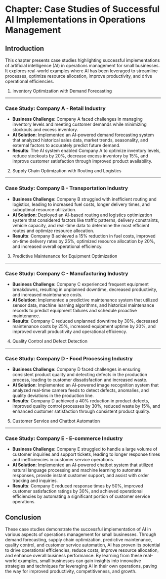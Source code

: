 Chapter: Case Studies of Successful AI Implementations in Operations Management
===============================================================================

Introduction
------------

This chapter presents case studies highlighting successful implementations of artificial intelligence (AI) in operations management for small businesses. It explores real-world examples where AI has been leveraged to streamline processes, optimize resource allocation, improve productivity, and drive operational efficiencies.

1. Inventory Optimization with Demand Forecasting
-------------------------------------------------

### Case Study: Company A - Retail Industry

* **Business Challenge**: Company A faced challenges in managing inventory levels and meeting customer demands while minimizing stockouts and excess inventory.
* **AI Solution**: Implemented an AI-powered demand forecasting system that analyzed historical sales data, market trends, seasonality, and external factors to accurately predict future demand.
* **Results**: The AI system enabled Company A to optimize inventory levels, reduce stockouts by 20%, decrease excess inventory by 15%, and improve customer satisfaction through improved product availability.

2. Supply Chain Optimization with Routing and Logistics
-------------------------------------------------------

### Case Study: Company B - Transportation Industry

* **Business Challenge**: Company B struggled with inefficient routing and logistics, leading to increased fuel costs, longer delivery times, and suboptimal resource utilization.
* **AI Solution**: Deployed an AI-based routing and logistics optimization system that considered factors like traffic patterns, delivery constraints, vehicle capacity, and real-time data to determine the most efficient routes and optimize resource allocation.
* **Results**: Company B achieved a 15% reduction in fuel costs, improved on-time delivery rates by 25%, optimized resource allocation by 20%, and increased overall operational efficiency.

3. Predictive Maintenance for Equipment Optimization
----------------------------------------------------

### Case Study: Company C - Manufacturing Industry

* **Business Challenge**: Company C experienced frequent equipment breakdowns, resulting in unplanned downtime, decreased productivity, and increased maintenance costs.
* **AI Solution**: Implemented a predictive maintenance system that utilized sensor data, machine learning algorithms, and historical maintenance records to predict equipment failures and schedule proactive maintenance.
* **Results**: Company C reduced unplanned downtime by 30%, decreased maintenance costs by 25%, increased equipment uptime by 20%, and improved overall productivity and operational efficiency.

4. Quality Control and Defect Detection
---------------------------------------

### Case Study: Company D - Food Processing Industry

* **Business Challenge**: Company D faced challenges in ensuring consistent product quality and detecting defects in the production process, leading to customer dissatisfaction and increased waste.
* **AI Solution**: Implemented an AI-powered image recognition system that analyzed real-time camera feeds to detect defects, anomalies, and quality deviations in the production line.
* **Results**: Company D achieved a 40% reduction in product defects, improved quality control processes by 30%, reduced waste by 15%, and enhanced customer satisfaction through consistent product quality.

5. Customer Service and Chatbot Automation
------------------------------------------

### Case Study: Company E - E-commerce Industry

* **Business Challenge**: Company E struggled to handle a large volume of customer inquiries and support tickets, leading to longer response times and inefficiencies in customer service operations.
* **AI Solution**: Implemented an AI-powered chatbot system that utilized natural language processing and machine learning to automate responses, provide instant customer support, and assist with order tracking and inquiries.
* **Results**: Company E reduced response times by 50%, improved customer satisfaction ratings by 30%, and achieved operational efficiencies by automating a significant portion of customer service operations.

Conclusion
----------

These case studies demonstrate the successful implementation of AI in various aspects of operations management for small businesses. Through demand forecasting, supply chain optimization, predictive maintenance, quality control, and customer service automation, AI has proven its potential to drive operational efficiencies, reduce costs, improve resource allocation, and enhance overall business performance. By learning from these real-world examples, small businesses can gain insights into innovative strategies and techniques for leveraging AI in their own operations, paving the way for improved productivity, competitiveness, and growth.
